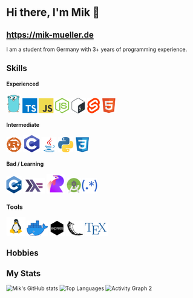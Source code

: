 # Hi there, I'm Mik 👋

## https://mik-mueller.de

I am a student from Germany with 3+ years of programming experience.

## Skills

#### Experienced

<p>
    <img alt="Go" title="Go" src="icons/gopher.png" height="50">
    <img alt="TypeScript" title="TypeScript" src="icons/typescript.svg" height="40">
    <img alt="JavaScript" title="JavaScript" src="icons/javascript.svg" height="40">
    <img alt="NodeJs" title="NodeJs" src="icons/nodejs.png" height="40">
    <img alt="Bash" title="Bash" src="icons/bash.svg" height="40">
     <img alt="Svelte" title="Svelte" src="icons/svelte.webp" height="40">
    <img alt="HTML" title="HTML" src="icons/html.svg" height="40">
</p>

#### Intermediate

<p>        
    <img alt="Rust" title="Rust" src="icons/rust.svg" height="40">
    <img alt="C" title="C" src="icons/c.png" height="45">
    <img alt="Java" title="Java" src="icons/java.svg" height="40">
    <img alt="Python" title="Python" src="icons/python.svg" height="40">
    <img alt="CSS" title="CSS" src="icons/css.svg" height="40">
</p>

#### Bad / Learning

<p>
<img alt="C++" title="C++" src="icons/cpp.png" height="45">
<img alt="Haskell" title="Haskell" src="icons/haskell.png" height="40">
<img alt="Roost" title="Roost" src="icons/roost.png" height="50">
<img alt="Android Studio" title="Android Studio" src="icons/android-studio.svg" height="40">
<img alt="Regular Expressions" title="Regular Expressions" src="icons/regex.svg" height="40">
</p>

### Tools

<p>
    <img alt="Linux" title="Linux" src="icons/linux.png" height="50">
    <img alt="Docker" title="Docker" src="icons/docker.png" height="40">
    <img alt="Express" title="Express" src="icons/express.png" height="40">
    <img alt="Flask" title="Flask" src="icons/flask.svg" height="40">
    <img alt="TeX" title="TeX" src="icons/tex.svg" height="35">
</p>

## Hobbies

<!-- Beside of programming I really enjoy working with

- Linux (_softare_)
- Servers (_hardware_)
- Networking (_hardware_) (_software_)
- Building Computers (_hardware_) -->

<!-- ### My (Server & Networking) Rack -->
<!-- <div> -->
<!-- <h4>2022</h4> -->
<!-- <img alt="2022" title="2022" src="rack2.jpg" height="350"> -->
<!-- </div> -->

## My Stats

![Mik's GitHub stats](https://github-readme-stats.vercel.app/api?username=MikMuellerDev&show_icons=true&theme=dracula&include_all_commits=true)
![Top Languages](https://github-readme-stats.vercel.app/api/top-langs/?username=MikMuellerDev&theme=dracula&langs_count=20&layout=compact)
![Activity Graph 2](https://github-profile-summary-cards.vercel.app/api/cards/profile-details?username=MikMuellerDev&theme=github_dark)
<!-- ![Activity Graph](https://activity-graph.herokuapp.com/graph?username=MikMuellerDev&bg_color=0D1117&color=34BF5C&line=34BF5C&point=FFFFFF&hide_border=true&) -->

<!-- ![Trophies](https://github-profile-trophy.vercel.app/?username=MikMuellerDev&theme=dracula&margin-w=5&margin-h=5&column=3&row=6) -->

